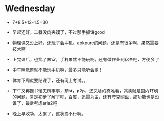 # Wednesday

- 7+8.5+13+1.5=30

- 早起还好，二餐没肉夹馍了，不过那手抓饼good
- 物理课又没上好，还玩了会手机。apkpure的问题，还是有很多啊，果然需要技术啊
- 上完课后，也找了教室，手机果然不能玩啊，还有做作业到宿舍吧，方便多了
- 中午睡觉前就不能玩手机啊，最多只能听会歌！
- 体育下周就要结课了，还有网上考试。。
- 下午又再图书馆无所事事，那bt，p2p，还又啥的真难看，其实就是国内环境的问题，算是初步了解了吧，百度，迅雷为主，还有夸克网盘，那功能也是没谁了，最后考虑aria2吧
- 晚上早收功，太累了，这状态不行啊。
